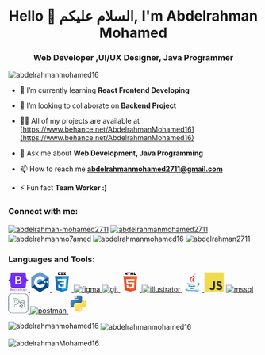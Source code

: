 <h1 align="center">Hello 👋 السلام عليكم, I'm Abdelrahman Mohamed</h1>
<h3 align="center">Web Developer ,UI/UX Designer, Java Programmer</h3>

<p align="left"> <img src="https://komarev.com/ghpvc/?username=abdelrahmanmohamed16&label=Profile%20views&color=0e75b6&style=flat" alt="abdelrahmanmohamed16" /> </p>

- 🌱 I’m currently learning **React Frontend Developing**

- 👯 I’m looking to collaborate on **Backend Project**

- 👨‍💻 All of my projects are available at [https://www.behance.net/AbdelrahmanMohamed16](https://www.behance.net/AbdelrahmanMohamed16)

- 💬 Ask me about **Web Development, Java Programming**

- 📫 How to reach me **abdelrahmanmohamed2711@gmail.com**

- ⚡ Fun fact **Team Worker :)**

<h3 align="left">Connect with me:</h3>
<p align="left">
<a href="https://linkedin.com/in/abdelrahman-mohamed2711" target="blank"><img align="center" src="https://raw.githubusercontent.com/rahuldkjain/github-profile-readme-generator/master/src/images/icons/Social/linked-in-alt.svg" alt="abdelrahman-mohamed2711" height="30" width="40" /></a>
<a href="https://fb.com/abdelrahmanmohamed2711" target="blank"><img align="center" src="https://raw.githubusercontent.com/rahuldkjain/github-profile-readme-generator/master/src/images/icons/Social/facebook.svg" alt="abdelrahmanmohamed2711" height="30" width="40" /></a>
<a href="https://www.instagram.com/abdelrahmanmo7amed/" target="blank"><img align="center" src="https://raw.githubusercontent.com/rahuldkjain/github-profile-readme-generator/master/src/images/icons/Social/instagram.svg" alt="abdelrahmanmo7amed" height="30" width="40" /></a>
<a href="https://www.behance.net/abdelrahmanmohamed16" target="blank"><img align="center" src="https://raw.githubusercontent.com/rahuldkjain/github-profile-readme-generator/master/src/images/icons/Social/behance.svg" alt="abdelrahmanmohamed16" height="30" width="40" /></a>
<a href="https://www.leetcode.com/Abdelrahman2711/" target="blank"><img align="center" src="https://raw.githubusercontent.com/rahuldkjain/github-profile-readme-generator/master/src/images/icons/Social/leet-code.svg" alt="abdelrahman2711" height="30" width="40" /></a>
</p>

<h3 align="left">Languages and Tools:</h3>
<p align="left"> <a href="https://getbootstrap.com" target="_blank" rel="noreferrer"> <img src="https://raw.githubusercontent.com/devicons/devicon/master/icons/bootstrap/bootstrap-plain-wordmark.svg" alt="bootstrap" width="40" height="40"/> </a> 
<a href="https://www.w3schools.com/cpp/" target="_blank" rel="noreferrer"> <img src="https://raw.githubusercontent.com/devicons/devicon/master/icons/cplusplus/cplusplus-original.svg" alt="cplusplus" width="40" height="40"/> </a> 
<a href="https://www.w3schools.com/css/" target="_blank" rel="noreferrer"> <img src="https://raw.githubusercontent.com/devicons/devicon/master/icons/css3/css3-original-wordmark.svg" alt="css3" width="40" height="40"/> </a> 
<a href="https://www.figma.com/" target="_blank" rel="noreferrer"> <img src="https://www.vectorlogo.zone/logos/figma/figma-icon.svg" alt="figma" width="40" height="40"/> </a> 
<a href="https://git-scm.com/" target="_blank" rel="noreferrer"> <img src="https://www.vectorlogo.zone/logos/git-scm/git-scm-icon.svg" alt="git" width="40" height="40"/> </a> 
<a href="https://www.w3.org/html/" target="_blank" rel="noreferrer"> <img src="https://raw.githubusercontent.com/devicons/devicon/master/icons/html5/html5-original-wordmark.svg" alt="html5" width="40" height="40"/> </a> 
<a href="https://www.adobe.com/in/products/illustrator.html" target="_blank" rel="noreferrer"> <img src="https://www.vectorlogo.zone/logos/adobe_illustrator/adobe_illustrator-icon.svg" alt="illustrator" width="40" height="40"/> </a> 
<a href="https://www.java.com" target="_blank" rel="noreferrer"> <img src="https://raw.githubusercontent.com/devicons/devicon/master/icons/java/java-original.svg" alt="java" width="40" height="40"/> </a> 
<a href="https://developer.mozilla.org/en-US/docs/Web/JavaScript" target="_blank" rel="noreferrer"> <img src="https://raw.githubusercontent.com/devicons/devicon/master/icons/javascript/javascript-original.svg" alt="javascript" width="40" height="40"/></a> 
<a href="https://www.microsoft.com/en-us/sql-server" target="_blank" rel="noreferrer"> <img src="https://www.svgrepo.com/show/303229/microsoft-sql-server-logo.svg" alt="mssql" width="40" height="40"/> </a>
<a href="https://www.photoshop.com/en" target="_blank" rel="noreferrer"> 
<img src="https://raw.githubusercontent.com/devicons/devicon/master/icons/photoshop/photoshop-line.svg" alt="photoshop" width="40" height="40"/> </a> <a href="https://postman.com" target="_blank" rel="noreferrer">
<img src="https://www.vectorlogo.zone/logos/getpostman/getpostman-icon.svg" alt="postman" width="40" height="40"/> </a> <a href="https://www.python.org" target="_blank" rel="noreferrer">
<img src="https://raw.githubusercontent.com/devicons/devicon/master/icons/python/python-original.svg" alt="python" width="40" height="40"/> </a> </p>

<p><img align="left" src="https://github-readme-stats.vercel.app/api/top-langs?username=abdelrahmanmohamed16&show_icons=true&locale=en&layout=compact" alt="abdelrahmanmohamed16" /></p>

<p>&nbsp;<img align="center" src="https://github-readme-stats.vercel.app/api?username=abdelrahmanmohamed16&show_icons=true&locale=en" alt="abdelrahmanmohamed16" /></p>

<p><img align="center" src="https://github-readme-streak-stats.herokuapp.com/?user=abdelrahmanMohamed16&" alt="abdelrahmanMohamed16" /></p>
